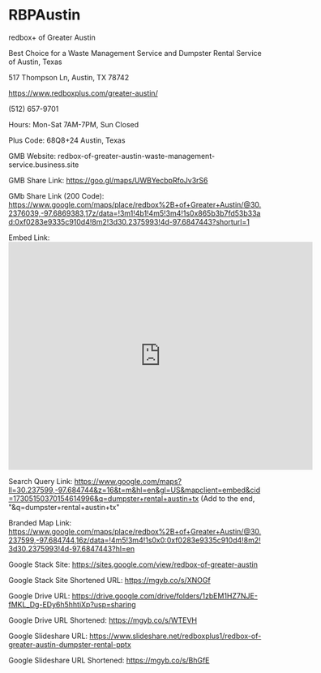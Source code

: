 # RBPAustin
redbox+ of Greater Austin

Best Choice for a Waste Management Service and Dumpster Rental Service of Austin, Texas

517 Thompson Ln, Austin, TX 78742

https://www.redboxplus.com/greater-austin/

(512) 657-9701

Hours: Mon-Sat 7AM-7PM, Sun Closed

Plus Code: 68Q8+24 Austin, Texas

GMB Website: redbox-of-greater-austin-waste-management-service.business.site

GMB Share Link: https://goo.gl/maps/UWBYecbpRfoJv3rS6

GMb Share Link (200 Code): https://www.google.com/maps/place/redbox%2B+of+Greater+Austin/@30.2376039,-97.6869383,17z/data=!3m1!4b1!4m5!3m4!1s0x865b3b7fd53b33ad:0xf0283e9335c910d4!8m2!3d30.2375993!4d-97.6847443?shorturl=1 

Embed Link: <iframe src="https://www.google.com/maps/embed?pb=!1m18!1m12!1m3!1d3446.981505018475!2d-97.686938349195!3d30.23760391628724!2m3!1f0!2f0!3f0!3m2!1i1024!2i768!4f13.1!3m3!1m2!1s0x865b3b7fd53b33ad%3A0xf0283e9335c910d4!2sredbox%2B%20of%20Greater%20Austin!5e0!3m2!1sen!2sus!4v1655241539211!5m2!1sen!2sus" width="600" height="450" style="border:0;" allowfullscreen="" loading="lazy" referrerpolicy="no-referrer-when-downgrade"></iframe>

Search Query Link: https://www.google.com/maps?ll=30.237599,-97.684744&z=16&t=m&hl=en&gl=US&mapclient=embed&cid=17305150370154614996&q=dumpster+rental+austin+tx  (Add to the end, "&q=dumpster+rental+austin+tx"

Branded Map Link: https://www.google.com/maps/place/redbox%2B+of+Greater+Austin/@30.237599,-97.684744,16z/data=!4m5!3m4!1s0x0:0xf0283e9335c910d4!8m2!3d30.2375993!4d-97.6847443?hl=en

Google Stack Site: https://sites.google.com/view/redbox-of-greater-austin

Google Stack Site Shortened URL: https://mgyb.co/s/XNOGf

Google Drive URL: https://drive.google.com/drive/folders/1zbEM1HZ7NJE-fMKL_Dg-EDy6h5hhtiXp?usp=sharing

Google Drive URL Shortened: https://mgyb.co/s/WTEVH

Google Slideshare URL: https://www.slideshare.net/redboxplus1/redbox-of-greater-austin-dumpster-rental-pptx

Google Slideshare URL Shortened: https://mgyb.co/s/BhGfE
